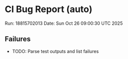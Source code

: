 # CI Bug Report (auto)
Run: 18815702013
Date: Sun Oct 26 09:00:30 UTC 2025

## Failures
- TODO: Parse test outputs and list failures
